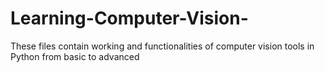 # Learning-Computer-Vision-
These files contain working and functionalities of computer vision tools in Python from basic to advanced
